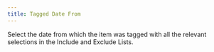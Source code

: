 ```yaml
---
title: Tagged Date From
---
```



Select the date from which the item was tagged with all the relevant  selections in the Include and Exclude Lists.

